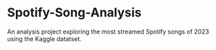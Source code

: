 # Spotify-Song-Analysis
An analysis project exploring the most streamed Spotify songs of 2023 using the Kaggle datatset.
